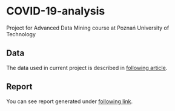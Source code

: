 # COVID-19-analysis
Project for Advanced Data Mining course at Poznań University of Technology


## Data
The data used in current project is described in [following article](https://www.nature.com/articles/s42256-020-0180-7).

## Report
You can see report generated under [following link](https://pientaa.github.io/COVID-19-analysis/COVID-19-analysis.html).
